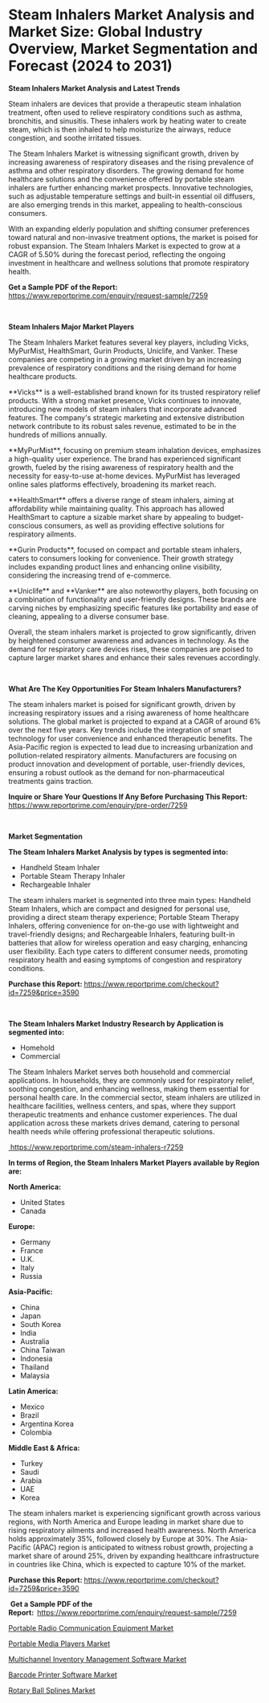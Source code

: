 <p><h1>Steam Inhalers Market Analysis and Market Size: Global Industry Overview, Market Segmentation and Forecast (2024 to 2031)</h1></p><p><strong>Steam Inhalers Market Analysis and Latest Trends</strong></p>
<p><p>Steam inhalers are devices that provide a therapeutic steam inhalation treatment, often used to relieve respiratory conditions such as asthma, bronchitis, and sinusitis. These inhalers work by heating water to create steam, which is then inhaled to help moisturize the airways, reduce congestion, and soothe irritated tissues.</p><p>The Steam Inhalers Market is witnessing significant growth, driven by increasing awareness of respiratory diseases and the rising prevalence of asthma and other respiratory disorders. The growing demand for home healthcare solutions and the convenience offered by portable steam inhalers are further enhancing market prospects. Innovative technologies, such as adjustable temperature settings and built-in essential oil diffusers, are also emerging trends in this market, appealing to health-conscious consumers. </p><p>With an expanding elderly population and shifting consumer preferences toward natural and non-invasive treatment options, the market is poised for robust expansion. The Steam Inhalers Market is expected to grow at a CAGR of 5.50% during the forecast period, reflecting the ongoing investment in healthcare and wellness solutions that promote respiratory health.</p></p>
<p><strong>Get a Sample PDF of the Report:&nbsp;</strong> <a href="https://www.reportprime.com/enquiry/request-sample/7259">https://www.reportprime.com/enquiry/request-sample/7259</a></p>
<p>&nbsp;</p>
<p><strong>Steam Inhalers Major Market Players</strong></p>
<p><p>The Steam Inhalers Market features several key players, including Vicks, MyPurMist, HealthSmart, Gurin Products, Uniclife, and Vanker. These companies are competing in a growing market driven by an increasing prevalence of respiratory conditions and the rising demand for home healthcare products.</p><p>**Vicks** is a well-established brand known for its trusted respiratory relief products. With a strong market presence, Vicks continues to innovate, introducing new models of steam inhalers that incorporate advanced features. The company's strategic marketing and extensive distribution network contribute to its robust sales revenue, estimated to be in the hundreds of millions annually.</p><p>**MyPurMist**, focusing on premium steam inhalation devices, emphasizes a high-quality user experience. The brand has experienced significant growth, fueled by the rising awareness of respiratory health and the necessity for easy-to-use at-home devices. MyPurMist has leveraged online sales platforms effectively, broadening its market reach.</p><p>**HealthSmart** offers a diverse range of steam inhalers, aiming at affordability while maintaining quality. This approach has allowed HealthSmart to capture a sizable market share by appealing to budget-conscious consumers, as well as providing effective solutions for respiratory ailments.</p><p>**Gurin Products**, focused on compact and portable steam inhalers, caters to consumers looking for convenience. Their growth strategy includes expanding product lines and enhancing online visibility, considering the increasing trend of e-commerce.</p><p>**Uniclife** and **Vanker** are also noteworthy players, both focusing on a combination of functionality and user-friendly designs. These brands are carving niches by emphasizing specific features like portability and ease of cleaning, appealing to a diverse consumer base.</p><p>Overall, the steam inhalers market is projected to grow significantly, driven by heightened consumer awareness and advances in technology. As the demand for respiratory care devices rises, these companies are poised to capture larger market shares and enhance their sales revenues accordingly.</p></p>
<p>&nbsp;</p>
<p><strong>What Are The Key Opportunities For Steam Inhalers Manufacturers?</strong></p>
<p><p>The steam inhalers market is poised for significant growth, driven by increasing respiratory issues and a rising awareness of home healthcare solutions. The global market is projected to expand at a CAGR of around 6% over the next five years. Key trends include the integration of smart technology for user convenience and enhanced therapeutic benefits. The Asia-Pacific region is expected to lead due to increasing urbanization and pollution-related respiratory ailments. Manufacturers are focusing on product innovation and development of portable, user-friendly devices, ensuring a robust outlook as the demand for non-pharmaceutical treatments gains traction.</p></p>
<p><strong>Inquire or Share Your Questions If Any Before Purchasing This Report:</strong> <a href="https://www.reportprime.com/enquiry/pre-order/7259">https://www.reportprime.com/enquiry/pre-order/7259</a></p>
<p>&nbsp;</p>
<p><strong>Market Segmentation</strong></p>
<p><strong>The Steam Inhalers Market Analysis by types is segmented into:</strong></p>
<p><ul><li>Handheld Steam Inhaler</li><li>Portable Steam Therapy Inhaler</li><li>Rechargeable Inhaler</li></ul></p>
<p><p>The steam inhalers market is segmented into three main types: Handheld Steam Inhalers, which are compact and designed for personal use, providing a direct steam therapy experience; Portable Steam Therapy Inhalers, offering convenience for on-the-go use with lightweight and travel-friendly designs; and Rechargeable Inhalers, featuring built-in batteries that allow for wireless operation and easy charging, enhancing user flexibility. Each type caters to different consumer needs, promoting respiratory health and easing symptoms of congestion and respiratory conditions.</p></p>
<p><strong>Purchase this Report:&nbsp;</strong><a href="https://www.reportprime.com/checkout?id=7259&price=3590">https://www.reportprime.com/checkout?id=7259&price=3590</a></p>
<p>&nbsp;</p>
<p><strong>The Steam Inhalers Market Industry Research by Application is segmented into:</strong></p>
<p><ul><li>Homehold</li><li>Commercial</li></ul></p>
<p><p>The Steam Inhalers Market serves both household and commercial applications. In households, they are commonly used for respiratory relief, soothing congestion, and enhancing wellness, making them essential for personal health care. In the commercial sector, steam inhalers are utilized in healthcare facilities, wellness centers, and spas, where they support therapeutic treatments and enhance customer experiences. The dual application across these markets drives demand, catering to personal health needs while offering professional therapeutic solutions.</p></p>
<p><a href="https://www.reportprime.com/steam-inhalers-r7259">&nbsp;https://www.reportprime.com/steam-inhalers-r7259</a></p>
<p><strong>In terms of Region, the Steam Inhalers Market Players available by Region are:</strong></p>
<p>
    <p> <strong> North America: </strong>
        <ul>
            <li>United States</li>
            <li>Canada</li>
        </ul>
        </p> 
    <p> <strong> Europe: </strong>
        <ul>
            <li>Germany</li>
            <li>France</li>
            <li>U.K.</li>
            <li>Italy</li>
            <li>Russia</li>
        </ul>
        </p> 
    <p> <strong> Asia-Pacific: </strong>
        <ul>
            <li>China</li>
            <li>Japan</li>
            <li>South Korea</li>
            <li>India</li>
            <li>Australia</li>
            <li>China Taiwan</li>
            <li>Indonesia</li>
            <li>Thailand</li>
            <li>Malaysia</li>
        </ul>
        </p> 
    <p> <strong> Latin America: </strong>
        <ul>
            <li>Mexico</li>
            <li>Brazil</li>
            <li>Argentina Korea</li>
            <li>Colombia</li>
        </ul>
        </p> 
    <p> <strong> Middle East & Africa: </strong>
        <ul>
            <li>Turkey</li>
            <li>Saudi</li>
            <li>Arabia</li>
            <li>UAE</li>
            <li>Korea</li>
        </ul>
    </p>
    </p>
<p><p>The steam inhalers market is experiencing significant growth across various regions, with North America and Europe leading in market share due to rising respiratory ailments and increased health awareness. North America holds approximately 35%, followed closely by Europe at 30%. The Asia-Pacific (APAC) region is anticipated to witness robust growth, projecting a market share of around 25%, driven by expanding healthcare infrastructure in countries like China, which is expected to capture 10% of the market.</p></p>
<p><strong>Purchase this Report: </strong><a href="https://www.reportprime.com/checkout?id=7259&price=3590">https://www.reportprime.com/checkout?id=7259&price=3590</a></p>
<p>&nbsp;<strong>Get a Sample PDF of the Report:&nbsp;&nbsp;</strong><a href="https://www.reportprime.com/enquiry/request-sample/7259">https://www.reportprime.com/enquiry/request-sample/7259</a></p>
<p><strong></strong></p>
<p><p><a href="https://medium.com/@raperang95/portable-radio-communication-equipment-market-share-market-analysis-growth-trends-forecasts-efa3d9cdd604">Portable Radio Communication Equipment Market</a></p><p><a href="https://medium.com/@raperang95/global-portable-media-players-industry-types-applications-market-players-regional-growth-a66f6b1bd71d">Portable Media Players Market</a></p><p><a href="https://www.linkedin.com/pulse/multichannel-inventory-management-software-market2024-2031-y9oif?trackingId=0vtcb5N0S1Sm71Aw9JCN8A%3D%3D">Multichannel Inventory Management Software Market</a></p><p><a href="https://www.linkedin.com/pulse/future-ready-strategic-insights-global-barcode-printer-software-br9wf?trackingId=y5M0OcHCS%2FyKXoQzfXiHQA%3D%3D">Barcode Printer Software Market</a></p><p><a href="https://issuu.com/reportprime-2/docs/rotary-ball-splines-market-size-203_7762dc31f3be18">Rotary Ball Splines Market</a></p></p>